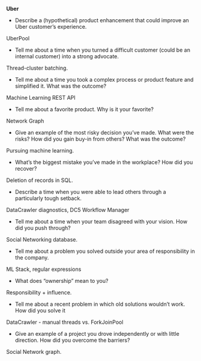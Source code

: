 **Uber**

* Describe a (hypothetical) product enhancement that could improve an Uber customer’s experience.

UberPool


* Tell me about a time when you turned a difficult customer (could be an internal customer) into a strong advocate.

Thread-cluster batching.

* Tell me about a time you took a complex process or product feature and simplified it. What was the outcome?

Machine Learning REST API

* Tell me about a favorite product. Why is it your favorite?

Network Graph

* Give an example of the most risky decision you’ve made. What were the risks? How did you gain buy-in from others? What was the outcome?

Pursuing machine learning.

* What’s the biggest mistake you’ve made in the workplace? How did you recover?

Deletion of records in SQL.

* Describe a time when you were able to lead others through a particularly tough setback.

DataCrawler diagnostics, DC5 Workflow Manager

* Tell me about a time when your team disagreed with your vision. How did you push through?

Social Networking database.

* Tell me about a problem you solved outside your area of responsibility in the company.

ML Stack, regular expressions

* What does “ownership” mean to you?

Responsibility + influence.

* Tell me about a recent problem in which old solutions wouldn’t work. How did you solve it

DataCrawler - manual threads vs. ForkJoinPool

* Give an example of a project you drove independently or with little direction. How did you overcome the barriers?

Social Network graph.